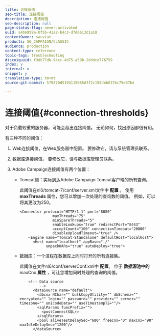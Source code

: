 ```yaml
---
title: 连接阈值
seo-title: 连接阈值
description: 连接阈值
seo-description: null
page-status-flag: never-activated
uuid: a4b6959a-0f5b-41a2-b4c3-d7d6613d1a18
contentOwner: sauviat
products: SG_CAMPAIGN/CLASSIC
audience: production
content-type: reference
topic-tags: troubleshooting
discoiquuid: f3db77db-94cc-4d75-a59b-2dddce776759
index: y
internal: n
snippet: y
translation-type: tm+mt
source-git-commit: 579329d9194115065dff2c192deb0376c75e67bd

---
```



# 连接阈值{#connection-thresholds}

对于负载较重的服务器，可能会超出连接阈值。 无论如何，找出原因都很有用。

有三种不同的阈值：

1. Web连接阈值，在Web服务器中配置。 要修改它，请与系统管理员联系。
1. 数据库连接阈值。 要修改它，请与数据库管理员联系。
1. Adobe Campaign连接阈值有两个位置：

   * Tomcat侧：实际到达Adobe Campaign Tomcat客户端的所有查询。

      此阈值在nl6/tomcat-7/conf/server.xml文件中 **配置** 。 使用 **maxThreads** 属性，您可以增加一次处理的查询数的阈值。 例如，可以将其更改为250。

      ```
      <Connector protocol="HTTP/1.1" port="8080"
                     maxThreads="75"
                     minSpareThreads="5"
                     enableLookups="true" redirectPort="8443"
                     acceptCount="100" connectionTimeout="20000"
                     disableUploadTimeout="true" />
          <Engine name="Tomcat-Standalone" defaultHost="localhost">
            <Host name="localhost" appBase="./"
                  unpackWARs="true" autoDeploy="true">
      ```

   * 数据库：一个进程在数据库上同时打开的所有连接集。

      此阈值在文件nl6/conf/serverConf.xml中 **配置**。 位于 **数据源池中的** maxCnx **属性** ，可让您增加同时处理的查询的阈值。

      ```
          <!-- Data source
               -->
            <dataSource name="default">
              <dbcnx NChar="" bulkCopyUtility="" dbSchema="" encrypted="" login="" password="" provider="" server="" timezone="" unicodeData="" useTimestampTZ=""/>
              <sqlParams funcPrefix="">
                <postConnectSQL/>
              </sqlParams>
              <pool aliveTestDelaySec="600" freeCnx="0" maxCnx="90" maxIdleDelaySec="1200"/>
            </dataSource>
      ```

